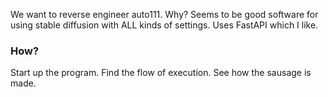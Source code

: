 We want to reverse engineer auto111. Why? Seems to be good software for using stable diffusion with ALL kinds of settings. Uses FastAPI which I like.

### How?

Start up the program. Find the flow of execution. See how the sausage is made.
